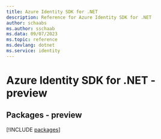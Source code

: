 ```yaml
---
title: Azure Identity SDK for .NET
description: Reference for Azure Identity SDK for .NET
author: schaabs
ms.author: sschaab
ms.data: 09/07/2023
ms.topic: reference
ms.devlang: dotnet
ms.service: identity
---
```

# Azure Identity SDK for .NET - preview
## Packages - preview
[!INCLUDE [packages](identity-index.md)]